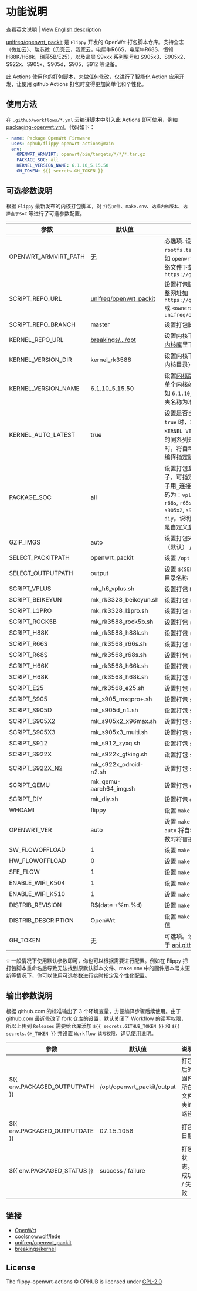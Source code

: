 # 功能说明

查看英文说明 | [View English description](README.md)

[unifreq/openwrt_packit](https://github.com/unifreq/openwrt_packit) 是 `Flippy` 开发的 OpenWrt 打包脚本仓库。支持全志（微加云）、瑞芯微（贝壳云，我家云，电犀牛R66S，电犀牛R68S，恒领H88K/H68k，瑞莎5B/E25），以及晶晨 S9xxx 系列型号如 S905x3、S905x2、S922x、S905x、S905d，S905，S912 等设备。

此 Actions 使用他的打包脚本，未做任何修改，仅进行了智能化 Action 应用开发，让使用 github Actions 打包时变得更加简单化和个性化。

## 使用方法

在 `.github/workflows/*.yml` 云编译脚本中引入此 Actions 即可使用，例如 [packaging-openwrt.yml](.github/workflows/packaging-openwrt.yml)。代码如下：

```yaml
- name: Package OpenWrt Firmware
  uses: ophub/flippy-openwrt-actions@main
  env:
    OPENWRT_ARMVIRT: openwrt/bin/targets/*/*/*.tar.gz
    PACKAGE_SOC: all
    KERNEL_VERSION_NAME: 6.1.10_5.15.50
    GH_TOKEN: ${{ secrets.GH_TOKEN }}
```

## 可选参数说明

根据 `Flippy` 最新发布的内核打包脚本，对 `打包文件`、`make.env`、`选择内核版本`、`选择盒子SoC` 等进行了可选参数配置。

| 参数                   | 默认值                  | 说明                                            |
|------------------------|------------------------|------------------------------------------------|
| OPENWRT_ARMVIRT_PATH   | 无                     | 必选项. 设置 `openwrt-armvirt-64-default-rootfs.tar.gz` 的文件路径，可以使用相对路径如 `openwrt/bin/targets/*/*/*.tar.gz` 或 网络文件下载地址如 `https://github.com/*/releases/*/*.tar.gz` |
| SCRIPT_REPO_URL        | [unifreq/openwrt_packit](https://github.com/ophub/flippy-openwrt-actions/blob/main/openwrt_flippy.sh#L22) | 设置打包脚本源码仓库。可以填写 `github` 的完整网址如 `https://github.com/unifreq/openwrt_packit` 或 `<owner>/<repo>` 简写如 `unifreq/openwrt_packit` |
| SCRIPT_REPO_BRANCH     | master                 | 设置打包脚本源码仓库的分支                        |
| KERNEL_REPO_URL        | [breakings/.../opt](https://github.com/ophub/flippy-openwrt-actions/blob/main/openwrt_flippy.sh#L46) | 设置内核下载地址，默认从 breakings 维护的[内核库](https://github.com/breakings/OpenWrt/tree/main/opt)里下载。 |
| KERNEL_VERSION_DIR     | kernel_rk3588          | 设置内核下载目录。{通用内核目录}_{rk3588内核目录} |
| KERNEL_VERSION_NAME    | 6.1.10_5.15.50          | 设置[内核版本](https://github.com/breakings/OpenWrt/tree/main/opt/kernel)，可以查看并选择指定。可指定单个内核如 `6.1.10` ，可选择多个内核用`_`连接如 `6.1.10_5.15.50` ，内核名称以目录中的文件夹名称为准。 |
| KERNEL_AUTO_LATEST     | true                   | 设置是否自动采用同系列最新版本内核。当为 `true` 时，将自动在内核库中查找在 `KERNEL_VERSION_NAME` 中指定的内核如 6.1.10 的同系列是否有更新的版本，如有更新版本时，将自动更换为最新版。设置为 `false` 时将编译指定版本内核。 |
| PACKAGE_SOC            | all                    | 设置打包盒子的 `SOC` ，默认 `all` 打包全部盒子，可指定单个盒子如 `s905x3` ，可选择多个盒子用`_`连接如 `s905x3_s905d` 。各盒子的SoC代码为：`vplus`, `beikeyun`, `l1pro`, `rock5b`, `h88k`, `r66s`, `r68s`, `h66k`, `h68k`, `e25`, `s905`, `s905d`, `s905x2`, `s905x3`, `s912`, `s922x`, `s922x-n2`, `qemu`, `diy`。说明：`s922x-n2` 是 `s922x-odroid-n2`, `diy` 是自定义盒子。 |
| GZIP_IMGS              | auto                   | 设置打包完毕后文件压缩的格式，可选值 `.gz`（默认） / `.xz` / `.zip` / `.zst` / `.7z` |
| SELECT_PACKITPATH      | openwrt_packit         | 设置 `/opt` 下的打包目录名称                     |
| SELECT_OUTPUTPATH      | output                 | 设置 `${SELECT_PACKITPATH}` 目录中固件输出的目录名称 |
| SCRIPT_VPLUS           | mk_h6_vplus.sh         | 设置打包 `h6 vplus` 的脚本文件名                 |
| SCRIPT_BEIKEYUN        | mk_rk3328_beikeyun.sh  | 设置打包 `rk3328 beikeyun` 的脚本文件名          |
| SCRIPT_L1PRO           | mk_rk3328_l1pro.sh     | 设置打包 `rk3328 l1pro` 的脚本文件名             |
| SCRIPT_ROCK5B          | mk_rk3588_rock5b.sh    | 设置打包 `rk3588 rock5b` 的脚本文件名            |
| SCRIPT_H88K            | mk_rk3588_h88k.sh      | 设置打包 `rk3588 h88k` 的脚本文件名              |
| SCRIPT_R66S            | mk_rk3568_r66s.sh      | 设置打包 `rk3568 r66s` 的脚本文件名              |
| SCRIPT_R68S            | mk_rk3568_r68s.sh      | 设置打包 `rk3568 r68s` 的脚本文件名              |
| SCRIPT_H66K            | mk_rk3568_h66k.sh      | 设置打包 `rk3568 h66k` 的脚本文件名              |
| SCRIPT_H68K            | mk_rk3568_h68k.sh      | 设置打包 `rk3568 h68k` 的脚本文件名              |
| SCRIPT_E25             | mk_rk3568_e25.sh       | 设置打包 `rk3568 e25` 的脚本文件名               |
| SCRIPT_S905            | mk_s905_mxqpro+.sh     | 设置打包 `s905 mxqpro+` 的脚本文件名             |
| SCRIPT_S905D           | mk_s905d_n1.sh         | 设置打包 `s905d n1` 的脚本文件名                 |
| SCRIPT_S905X2          | mk_s905x2_x96max.sh    | 设置打包 `s905x2 x96max` 的脚本文件名            |
| SCRIPT_S905X3          | mk_s905x3_multi.sh     | 设置打包 `s905x3 multi` 的脚本文件名             |
| SCRIPT_S912            | mk_s912_zyxq.sh        | 设置打包 `s912 zyxq` 的脚本文件名                |
| SCRIPT_S922X           | mk_s922x_gtking.sh     | 设置打包 `s922x gtking` 的脚本文件名             |
| SCRIPT_S922X_N2        | mk_s922x_odroid-n2.sh  | 设置打包 `s922x odroid-n2` 的脚本文件名          |
| SCRIPT_QEMU            | mk_qemu-aarch64_img.sh | 设置打包 `qemu` 的脚本文件名                     |
| SCRIPT_DIY             | mk_diy.sh              | 设置打包 `diy` 自定义脚本文件名                   |
| WHOAMI                 | flippy                 | 设置 `make.env` 中 `WHOAMI` 参数的值            |
| OPENWRT_VER            | auto                   | 设置 `make.env` 中 `OPENWRT_VER` 参数的值。默认 `auto` 将自动继承文件中的赋值，设置为其他参数时将替换为自定义参数。 |
| SW_FLOWOFFLOAD         | 1                      | 设置 `make.env` 中 `SW_FLOWOFFLOAD` 参数的值    |
| HW_FLOWOFFLOAD         | 0                      | 设置 `make.env` 中 `HW_FLOWOFFLOAD` 参数的值    |
| SFE_FLOW               | 1                      | 设置 `make.env` 中 `SFE_FLOW` 参数的值          |
| ENABLE_WIFI_K504       | 1                      | 设置 `make.env` 中 `ENABLE_WIFI_K504` 参数的值  |
| ENABLE_WIFI_K510       | 1                      | 设置 `make.env` 中 `ENABLE_WIFI_K510` 参数的值  |
| DISTRIB_REVISION       | R$(date +%m.%d)        | 设置 `make.env` 中 `DISTRIB_REVISION` 参数的值  |
| DISTRIB_DESCRIPTION    | OpenWrt                | 设置 `make.env` 中 `DISTRIB_DESCRIPTION` 参数的值  |
| GH_TOKEN               | 无                     | 可选项。设置 ${{ secrets.GH_TOKEN }}，用于 [api.github.com](https://docs.github.com/en/rest/overview/resources-in-the-rest-api?apiVersion=2022-11-28#requests-from-personal-accounts) 查询。 |

💡 一般情况下使用默认参数即可，你也可以根据需要进行配置。例如在 Flippy 把打包脚本重命名后导致无法找到原默认脚本文件、make.env 中的固件版本号未更新等情况下，你可以使用可选参数进行实时指定及个性化配置。

## 输出参数说明

根据 github.com 的标准输出了 3 个环境变量，方便编译步骤后续使用。由于 github.com 最近修改了 fork 仓库的设置，默认关闭了 Workflow 的读写权限，所以上传到 `Releases` 需要给仓库添加 `${{ secrets.GITHUB_TOKEN }}` 和 `${{ secrets.GH_TOKEN }}` 并设置 `Workflow 读写权限`，详见[使用说明](https://github.com/ophub/amlogic-s9xxx-openwrt/blob/main/make-openwrt/documents/README.cn.md#2-设置隐私变量-github_token)。

| 参数                            | 默认值                      | 说明                       |
|--------------------------------|----------------------------|----------------------------|
| ${{ env.PACKAGED_OUTPUTPATH }} | /opt/openwrt_packit/output | 打包后的固件所在文件夹的路径    |
| ${{ env.PACKAGED_OUTPUTDATE }} | 07.15.1058                 | 打包日期                     |
| ${{ env.PACKAGED_STATUS }}     | success / failure          | 打包状态。成功 / 失败          |

## 链接

- [OpenWrt](https://github.com/openwrt/openwrt)
- [coolsnowwolf/lede](https://github.com/coolsnowwolf/lede)
- [unifreq/openwrt_packit](https://github.com/unifreq/openwrt_packit)
- [breakings/kernel](https://github.com/breakings/OpenWrt/tree/main/opt)

## License

The flippy-openwrt-actions © OPHUB is licensed under [GPL-2.0](https://github.com/ophub/flippy-openwrt-actions/blob/main/LICENSE)
